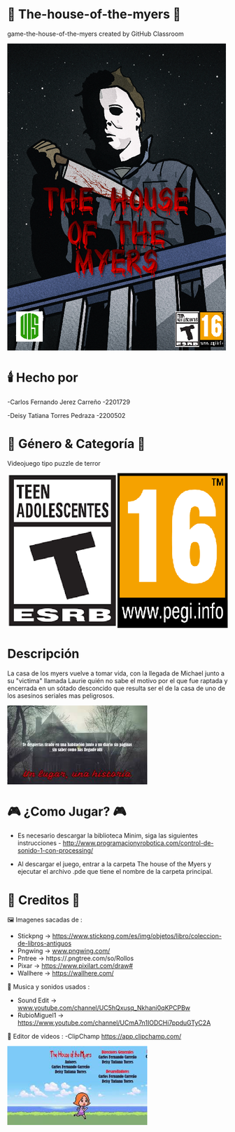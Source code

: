 # 	:hocho: The-house-of-the-myers 	:hocho:
game-the-house-of-the-myers created by GitHub Classroom

![Portada](https://github.com/Computer-Programming-I-UIS/game-the-house-of-the-myers/blob/main/Media/Banner.png)

# 	:candle: Hecho por
-Carlos Fernando Jerez Carreño -2201729

-Deisy Tatiana Torres Pedraza -2200502

# 	:jigsaw: Género & Categoría 	:jigsaw:

Videojuego tipo puzzle de terror

![Categoría](https://github.com/Computer-Programming-I-UIS/game-the-house-of-the-myers/blob/main/Media/Categoria.png)

# Descripción

La casa de los myers vuelve a tomar vida, con la llegada de Michael junto a su "victima" llamada Laurie quién no sabe el motivo por el que fue raptada y encerrada en un sótado desconcido que resulta ser el de la casa de uno de los asesinos seriales mas peligrosos.

[![Watch the video](https://github.com/Computer-Programming-I-UIS/game-the-house-of-the-myers/blob/main/Media/Video1.jpg)](https://youtu.be/watch?v=bZaKJr5XA2g)

# 	:video_game: ¿Como Jugar? 	:video_game:

- Es necesario descargar la biblioteca Minim, siga las siguientes instrucciones - http://www.programacionyrobotica.com/control-de-sonido-1-con-processing/

- Al descargar el juego, entrar a la carpeta The house of the Myers y ejecutar el archivo .pde que tiene el nombre de la carpeta principal.

# 	:page_with_curl: Creditos 	:page_with_curl:
 :framed_picture: Imagenes sacadas de :
- Stickpng -> https://www.stickpng.com/es/img/objetos/libro/coleccion-de-libros-antiguos
- Pngwing ->  www.pngwing.com/ 
- Pntree -> https://.pngtree.com/so/Rollos
- Pixar -> https://www.pixilart.com/draw#
- Wallhere -> https://wallhere.com/

:musical_note: Musica y sonidos usados :

- Sound Edit -> www.youtube.com/channel/UC5hQxusq_Nkhani0qKPCPBw
- RubioMiguel1 -> https://www.youtube.com/channel/UCmA7n1IODCHi7ppduGTyC2A

:musical_note: Editor de videos :
 -ClipChamp https://app.clipchamp.com/

[![Watch the video](https://github.com/Computer-Programming-I-UIS/game-the-house-of-the-myers/blob/main/Media/Video2.jpg)](https://youtu.be/watch?v=lh5FB_23rD4)
